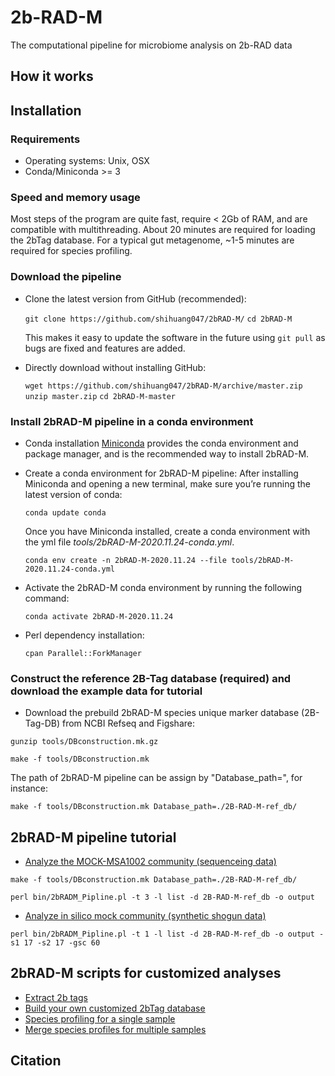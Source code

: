 # 2b-RAD-M
The computational pipeline for microbiome analysis on 2b-RAD data

## How it works
 
## Installation
 ### Requirements
 * Operating systems: Unix, OSX
 * Conda/Miniconda >= 3
 ### Speed and memory usage
 Most steps of the program are quite fast, require < 2Gb of RAM, and are compatible with multithreading. About 20 minutes are required for loading the 2bTag     database. For a typical gut metagenome, ~1-5 minutes are required for species profiling.
 ### Download the pipeline
 * Clone the latest version from GitHub (recommended):  
 
   `git clone https://github.com/shihuang047/2bRAD-M/`
   `cd 2bRAD-M`
   
    This makes it easy to update the software in the future using `git pull` as bugs are fixed and features are added.
 * Directly download without installing GitHub:
 
   `wget https://github.com/shihuang047/2bRAD-M/archive/master.zip`
   `unzip master.zip`
   `cd 2bRAD-M-master`
   
 ### Install 2bRAD-M pipeline in a conda environment 
 * Conda installation
   [Miniconda](https://docs.conda.io/en/latest/miniconda.html) provides the conda environment and package manager, and is the recommended way to install 2bRAD-M. 
 * Create a conda environment for 2bRAD-M pipeline:
   After installing Miniconda and opening a new terminal, make sure you’re running the latest version of conda:
   
   `conda update conda`
   
   Once you have Miniconda installed, create a conda environment with the yml file *tools/2bRAD-M-2020.11.24-conda.yml*.
   
   `conda env create -n 2bRAD-M-2020.11.24 --file tools/2bRAD-M-2020.11.24-conda.yml`
   
 * Activate the 2bRAD-M conda environment by running the following command:
 
   `conda activate 2bRAD-M-2020.11.24`
   
 * Perl dependency installation:
 
   `cpan Parallel::ForkManager`
   

 ### Construct the reference 2B-Tag database (required) and download the example data for tutorial
 * Download the prebuild 2bRAD-M species unique marker database (2B-Tag-DB) from NCBI Refseq and Figshare:
 
 `gunzip tools/DBconstruction.mk.gz`
 
 `make -f tools/DBconstruction.mk`
 
 The path of 2bRAD-M pipeline can be assign by "Database_path=", for instance:

  `make -f tools/DBconstruction.mk Database_path=./2B-RAD-M-ref_db/`
 
## 2bRAD-M pipeline tutorial
 * [Analyze the MOCK-MSA1002 community (sequenceing data)](docs/analyze_mock.md)
 
 `make -f tools/DBconstruction.mk Database_path=./2B-RAD-M-ref_db/`
 
 `perl bin/2bRADM_Pipline.pl -t 3 -l list -d 2B-RAD-M-ref_db -o output`
 
 * [Analyze in silico mock community (synthetic shogun data)](docs/snp_diversity.md)
 
 `perl bin/2bRADM_Pipline.pl -t 1 -l list -d 2B-RAD-M-ref_db -o output -s1 17 -s2 17 -gsc 60`
 
## 2bRAD-M scripts for customized analyses 
 * [Extract 2b tags](docs/extract_2b.md)
 * [Build your own customized 2bTag database](docs/build_db.md)
 * [Species profiling for a single sample](doc/profile_single_sample.md)
 * [Merge species profiles for multiple samples](doc/profile_single_sample.md)
 
## Citation

